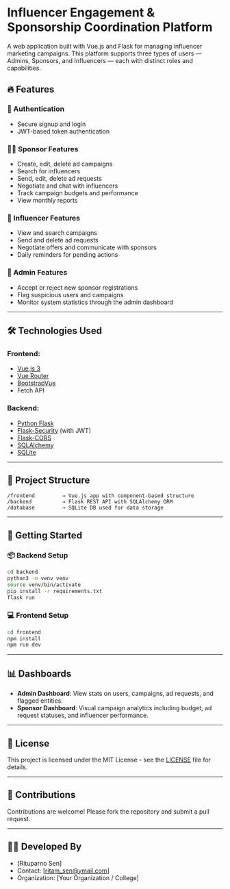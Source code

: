 # Influencer Engagement & Sponsorship Coordination Platform

A web application built with Vue.js and Flask for managing influencer marketing campaigns. This platform supports three types of users — Admins, Sponsors, and Influencers — each with distinct roles and capabilities.

## 🔥 Features

### 👤 Authentication
- Secure signup and login
- JWT-based token authentication

### 🧑‍💼 Sponsor Features
- Create, edit, delete ad campaigns
- Search for influencers
- Send, edit, delete ad requests
- Negotiate and chat with influencers
- Track campaign budgets and performance
- View monthly reports

### 📢 Influencer Features
- View and search campaigns
- Send and delete ad requests
- Negotiate offers and communicate with sponsors
- Daily reminders for pending actions

### 🔧 Admin Features
- Accept or reject new sponsor registrations
- Flag suspicious users and campaigns
- Monitor system statistics through the admin dashboard

---

## 🛠️ Technologies Used

### Frontend:
- [Vue.js 3](https://vuejs.org/)
- [Vue Router](https://router.vuejs.org/)
- [BootstrapVue](https://bootstrap-vue.org/)
- Fetch API

### Backend:
- [Python Flask](https://flask.palletsprojects.com/)
- [Flask-Security](https://flask-security-too.readthedocs.io/) (with JWT)
- [Flask-CORS](https://flask-cors.readthedocs.io/)
- [SQLAlchemy](https://www.sqlalchemy.org/)
- [SQLite](https://www.sqlite.org/)

---

## 📁 Project Structure

```
/frontend         → Vue.js app with component-based structure
/backend          → Flask REST API with SQLAlchemy ORM
/database         → SQLite DB used for data storage
```

---

## 🚀 Getting Started

### 📦 Backend Setup

```bash
cd backend
python3 -m venv venv
source venv/bin/activate
pip install -r requirements.txt
flask run
```

### 💻 Frontend Setup

```bash
cd frontend
npm install
npm run dev
```

---

## 📊 Dashboards

- **Admin Dashboard**: View stats on users, campaigns, ad requests, and flagged entities.
- **Sponsor Dashboard**: Visual campaign analytics including budget, ad request statuses, and influencer performance.

---

## 📄 License

This project is licensed under the MIT License - see the [LICENSE](LICENSE) file for details.

---

## 🤝 Contributions

Contributions are welcome! Please fork the repository and submit a pull request.

---

## 👨‍💻 Developed By

- [Rituparno Sen]  
- Contact: [ritam_sen@ymail.com]  
- Organization: [Your Organization / College]
